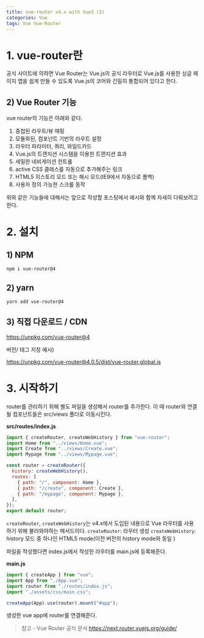 ```yaml
---
title: vue-router v4.x with Vue3 (1)
categories: Vue
tags: Vue Vue-Router
---
```


# 1. vue-router란

공식 사이트에 의하면 Vue Router는 Vue.js의 공식 라우터로 Vue.js를 사용한 싱글 페이지 앱을 쉽게 만들 수 있도록 Vue.js의 코어와 긴밀히 통합되어 있다고 한다.

## 2) Vue Router 기능

vue router의 기능은 아래와 같다.

1. 중첩된 라우트/뷰 매핑
2. 모듈화된, 컴포넌트 기반의 라우트 설정
3. 라우터 파라미터, 쿼리, 와일드카드
4. Vue.js의 트랜지션 시스템을 이용한 트랜지션 효과
5. 세밀한 네비게이션 컨트롤
6. active CSS 클래스를 자동으로 추가해주는 링크
7. HTML5 히스토리 모드 또는 해시 모드(IE9에서 자동으로 폴백)
8. 사용자 정의 가능한 스크롤 동작

위와 같은 기능들에 대해서는 앞으로 작성할 포스팅에서 예시와 함께 자세히 다뤄보려고 한다.

# 2. 설치

## 1) NPM

```
npm i vue-router@4
```

## 2) yarn

```
yarn add vue-router@4
```

## 3) 직접 다운로드 / CDN

https://unpkg.com/vue-router@4

버전/ 태그 지정 예시)

https://unpkg.com/vue-router@4.0.5/dist/vue-router.global.js

# 3. 시작하기

router를 관리하기 위해 별도 파일을 생성해서 router를 추가한다.
이 때 router와 연결될 컴포넌트들은 src/views 폴더로 이동시킨다.

**src/routes/index.js**

```js
import { createRouter, createWebHistory } from "vue-router";
import Home from "../views/Home.vue";
import Create from "../views/Create.vue";
import Mypage from "../views/Mypage.vue";

const router = createRouter({
  history: createWebHistory(),
  routes: [
    { path: "/", component: Home },
    { path: "/create", component: Create },
    { path: "/mypage", component: Mypage },
  ],
});
export default router;
```

`createRouter`, `createWebHistory`는 v4.x에서 도입된 내용으로 Vue 라우터를 사용하기 위해 불러와야하는 메서드이다.
`createRouter`: 라우터 생성
`createWebHistory`: history 모드 중 하나인 HTML5 mode(이전 버전의 history mode와 동일 )

파일을 작성했다면 index.js에서 작성한 라우터를 main.js에 등록해준다.

**main.js**

```js
import { createApp } from "vue";
import App from "./App.vue";
import router from "./routes/index.js";
import "./assets/css/main.css";

createApp(App).use(router).mount("#app");
```

생성한 vue app에 router를 연결해준다.

> 참고 - Vue Router 공식 문서
> https://next.router.vuejs.org/guide/
